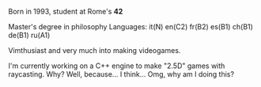 Born in 1993, student at Rome's **42**

Master's degree in philosophy
Languages: it(N) en(C2) fr(B2) es(B1) ch(B1) de(B1) ru(A1)

Vimthusiast and very much into making videogames.

I'm currently working on a C++ engine to make "2.5D" games with raycasting. Why? Well, because... I think... Omg, why am I doing this?

<!--
**CCantale/CCantale** is a ✨ _special_ ✨ repository because its `README.md` (this file) appears on your GitHub profile.

Here are some ideas to get you started:

- 🔭 I’m currently working on ...
- 🌱 I’m currently learning ...
- 👯 I’m looking to collaborate on ...
- 🤔 I’m looking for help with ...
- 💬 Ask me about ...
- 📫 How to reach me: ...
- 😄 Pronouns: ...
- ⚡ Fun fact: ...
-->

